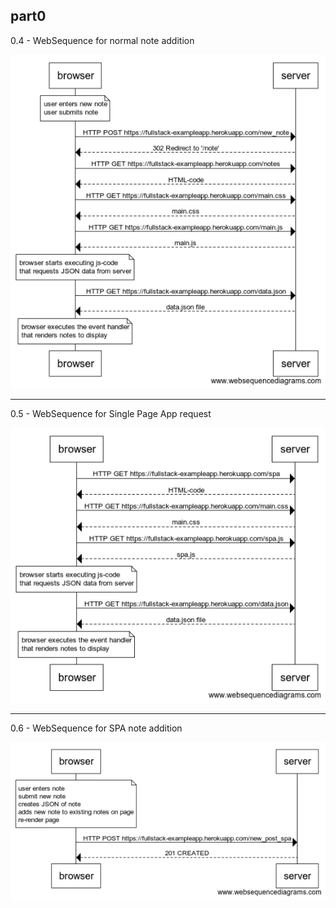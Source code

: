 ## part0

0.4 - WebSequence for normal note addition

![alt text](https://github.com/nambii-18/FullStackOpen2020/blob/master/part0/0.4.png "0.4")

---

0.5 - WebSequence for Single Page App request


![alt text](https://github.com/nambii-18/FullStackOpen2020/blob/master/part0/0.5.png "0.5")

---

0.6 - WebSequence for SPA note addition

![alt text](https://github.com/nambii-18/FullStackOpen2020/blob/master/part0/0.6.png "0.6")